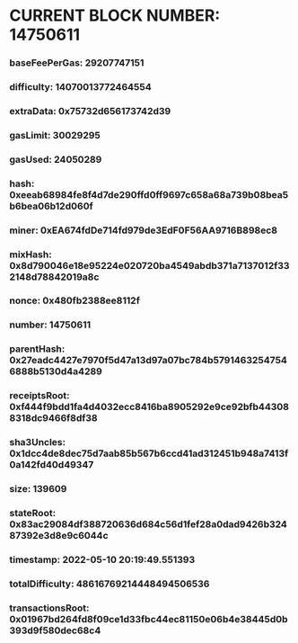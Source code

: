 # CURRENT BLOCK NUMBER: 14750611

### baseFeePerGas: 29207747151
### difficulty: 14070013772464554
### extraData: 0x75732d656173742d39
### gasLimit: 30029295
### gasUsed: 24050289
### hash: 0xeeab68984fe8f4d7de290ffd0ff9697c658a68a739b08bea5b6bea06b12d060f
### miner: 0xEA674fdDe714fd979de3EdF0F56AA9716B898ec8
### mixHash: 0x8d790046e18e95224e020720ba4549abdb371a7137012f332148d78842019a8c
### nonce: 0x480fb2388ee8112f
### number: 14750611
### parentHash: 0x27eadc4427e7970f5d47a13d97a07bc784b57914632547546888b5130d4a4289
### receiptsRoot: 0xf444f9bdd1fa4d4032ecc8416ba8905292e9ce92bfb443088318dc9466f8df38
### sha3Uncles: 0x1dcc4de8dec75d7aab85b567b6ccd41ad312451b948a7413f0a142fd40d49347
### size: 139609
### stateRoot: 0x83ac29084df388720636d684c56d1fef28a0dad9426b32487392e3d8e9c6044c
### timestamp: 2022-05-10 20:19:49.551393
### totalDifficulty: 48616769214448494506536
### transactionsRoot: 0x01967bd264fd8f09ce1d33fbc44ec81150e06b4e38445d0b393d9f580dec68c4
